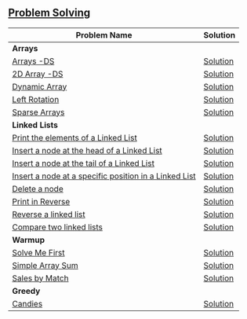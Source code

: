 ## [Problem Solving](https://www.hackerrank.com/domains/algorithms?badge_type=problem-solving)

|Problem Name|Solution|
|---|---|
|**Arrays**||
|[Arrays -DS](https://www.hackerrank.com/challenges/arrays-ds)|[Solution](./Data%20Structures/Arrays/Arrays-DS.java)|
|[2D Array -DS](https://www.hackerrank.com/challenges/2d-array)|[Solution](./Data%20Structures/Arrays/2DArray-DS.java)|
|[Dynamic Array](https://www.hackerrank.com/challenges/dynamic-array)|[Solution](./Data%20Structures/Arrays/DynamicArray.java)|
|[Left Rotation](https://www.hackerrank.com/challenges/array-left-rotation)|[Solution](Data%20Structures/Arrays/LeftRotation.java)|
|[Sparse Arrays](https://www.hackerrank.com/challenges/sparse-arrays)|[Solution](./Data%20Structures/Arrays/SparseArrays.java)|
|**Linked Lists**||
|[Print the elements of a Linked List](Data%20Structures/Linked%20Lists/PrinttheElementsofaLinkedList.java)| [Solution](./Data%20Structures/Linked%20Lists/PrinttheElementsofaLinkedList.java)|
| [Insert a node at the head of a Linked List](https://www.hackerrank.com/challenges/insert-a-node-at-the-head-of-a-linked-list)|[Solution](./Data%20Structures/Linked%20Lists/Insertanodeattheheadofalinkedlist.java)|
| [Insert a node at the tail of a Linked List](https://www.hackerrank.com/challenges/insert-a-node-at-the-tail-of-a-linked-list)|[Solution](./Data%20Structures/Linked%20Lists/InsertaNodeattheTailofaLinkedList.java)|
| [Insert a node at a specific position in a Linked List](https://www.hackerrank.com/challenges/insert-a-node-at-a-specific-position-in-a-linked-list)|[Solution](./Data%20Structures/Linked%20Lists/Insertanodeataspecificpositioninalinkedlist.java)|
|[Delete a  node](https://www.hackerrank.com/challenges/delete-a-node-from-a-linked-list)|[Solution](./Data%20Structures/Linked%20Lists/DeleteANode.java)
|[Print in Reverse](https://www.hackerrank.com/challenges/print-the-elements-of-a-linked-list-in-reverse/problem) |[Solution](./Data%20Structures/Linked%20Lists/PrintInReverse.java)|
|[Reverse a linked list](https://www.hackerrank.com/challenges/reverse-a-linked-list) |[Solution](./Data%20Structures/Linked%20Lists/ReverseALinkedList.java)|
|[Compare two linked lists](https://www.hackerrank.com/challenges/compare-two-linked-lists) |[Solution](./Data%20Structures/Linked%20Lists/CompareTwoLinkedList.java)|
|**Warmup**||
|[Solve Me First](https://www.hackerrank.com/challenges/solve-me-first)|[Solution](./Algorithms/Warmup/SolveMeFirst.c)|
|[Simple Array Sum](https://www.hackerrank.com/challenges/simple-array-sum)|[Solution](./Algorithms/Warmup/SimpleArraySum.c)|
|[Sales by Match](https://www.hackerrank.com/challenges/sock-merchant)|[Solution](./Algorithms/Warmup/SalesByMatch.c)|
|**Greedy**||
|[Candies](https://www.hackerrank.com/challenges/candies/problem)|[Solution](./Algorithms/Greedy/Candies.java)|